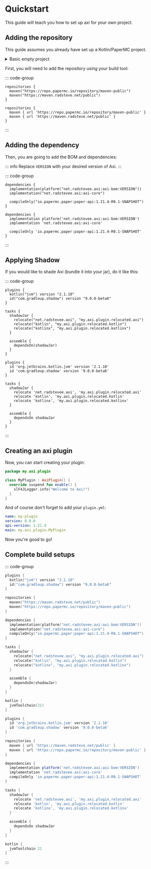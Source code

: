 # Quickstart

This guide will teach you how to set up axi for your own project.

## Adding the repository

This guide assumes you already have set up a Kotlin/PaperMC project.

<details>

<summary>Basic empty project</summary>

::: code-group

```kts [build.gradle.kts]
plugins {
  kotlin("jvm") version "2.1.10"
}

repositories {
  maven("https://repo.papermc.io/repository/maven-public")
}

dependencies {
  compileOnly("io.papermc.paper:paper-api:1.21.4-R0.1-SNAPSHOT")
}

kotlin {
  jvmToolchain(21)
}
```

```groovy [build.gradle]
plugins {
  id 'org.jetbrains.kotlin.jvm' version '2.1.10'
}

repositories {
  maven { url 'https://repo.papermc.io/repository/maven-public' }
}

dependencies {
  compileOnly 'io.papermc.paper:paper-api:1.21.4-R0.1-SNAPSHOT'
}

kotlin {
  jvmToolchain 21
}
```
:::

</details>

First, you will need to add the repository using your build tool:

::: code-group

```kts{3} [build.gradle.kts]
repositories {
  maven("https://repo.papermc.io/repository/maven-public")
  maven("https://maven.radsteve.net/public")
}
```

```groovy{3} [build.gradle]
repositories {
  maven { url 'https://repo.papermc.io/repository/maven-public' }
  maven { url 'https://maven.radsteve.net/public' }
}
```

:::

## Adding the dependency

Then, you are going to add the BOM and dependencies:

::: info
Replace `VERSION` with your desired version of Axi.
:::

::: code-group

```kts{2,3} [build.gradle.kts]
dependencies {
  implementation(platform("net.radstevee.axi:axi-bom:VERSION"))
  implementation("net.radstevee.axi:axi-core")

  compileOnly("io.papermc.paper:paper-api:1.21.4-R0.1-SNAPSHOT")
}
```

```groovy{2,3} [build.gradle]
dependencies {
  implementation platform('net.radstevee.axi:axi-bom:VERSION')
  implementation 'net.radstevee.axi:axi-core'

  compileOnly 'io.papermc.paper:paper-api:1.21.4-R0.1-SNAPSHOT'
}
```

:::

## Applying Shadow

If you would like to shade Axi (bundle it into your jar),
do it like this:

::: code-group

```kts{3,6-18} [build.gradle.kts]
plugins {
  kotlin("jvm") version "2.1.10"
  id("com.gradleup.shadow") version "9.0.0-beta6"
}

tasks {
  shadowJar {
    relocate("net.radstevee.axi", "my.axi.plugin.relocated.axi")
    relocate("kotlin", "my.axi.plugin.relocated.kotlin")
    relocate("kotlinx", "my.axi.plugin.relocated.kotlinx")
  }
 
  assemble {
    dependsOn(shadowJar)
  }
}
```

```groovy{3,6-18} [build.gradle]
plugins {
  id 'org.jetbrains.kotlin.jvm' version '2.1.10'
  id 'com.gradleup.shadow' version '9.0.0-beta6'
}

tasks {
  shadowJar {
    relocate 'net.radstevee.axi', 'my.axi.plugin.relocated.axi'
    relocate 'kotlin', 'my.axi.plugin.relocated.kotlin'
    relocate 'kotlinx', 'my.axi.plugin.relocated.kotlinx'
  }

  assemble {
    dependsOn shadowJar
  }
}
```

:::

## Creating an axi plugin

Now, you can start creating your plugin:

```kotlin
package my.axi.plugin

class MyPlugin : AxiPlugin() {
  override suspend fun enable() {
    slF4JLogger.info("Welcome to Axi!")
  }
}
```

And of course don't forget to add your `plugin.yml`:

```yml
name: my-plugin
version: 0.0.0
api-version: 1.21.4
main: my.axi.plugin.MyPlugin
```

Now you're good to go!

## Complete build setups

::: code-group

```kts [build.gradle.kts]
plugins {
  kotlin("jvm") version "2.1.10"
  id("com.gradleup.shadow") version "9.0.0-beta6"
}

repositories {
  maven("https://maven.radsteve.net/public")
  maven("https://repo.papermc.io/repository/maven-public")
}

dependencies {
  implementation(platform("net.radstevee.axi:axi-bom:VERSION"))
  implementation("net.radstevee.axi:axi-core")
  compileOnly("io.papermc.paper:paper-api:1.21.4-R0.1-SNAPSHOT")
}

tasks {
  shadowJar {
    relocate("net.radstevee.axi", "my.axi.plugin.relocated.axi")
    relocate("kotlin", "my.axi.plugin.relocated.kotlin")
    relocate("kotlinx", "my.axi.plugin.relocated.kotlinx")
  }

  assemble {
    dependsOn(shadowJar)
  }
}

kotlin {
  jvmToolchain(21)
}
```

```groovy [build.gradle]
plugins {
  id 'org.jetbrains.kotlin.jvm' version '2.1.10'
  id 'com.gradleup.shadow' version '9.0.0-beta6'
}

repositories {
  maven { url 'https://maven.radsteve.net/public' }
  maven { url 'https://repo.papermc.io/repository/maven-public' }
}

dependencies {
  implementation platform('net.radstevee.axi:axi-bom:VERSION')
  implementation 'net.radstevee.axi:axi-core'
  compileOnly 'io.papermc.paper:paper-api:1.21.4-R0.1-SNAPSHOT'
}

tasks {
  shadowJar {
    relocate 'net.radstevee.axi', 'my.axi.plugin.relocated.axi'
    relocate 'kotlin', 'my.axi.plugin.relocated.kotlin'
    relocate 'kotlinx', 'my.axi.plugin.relocated.kotlinx'
  }

  assemble {
    dependsOn shadowJar
  }
}

kotlin {
  jvmToolchain 21
}
```

:::
